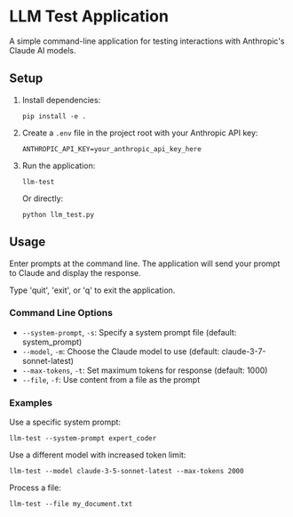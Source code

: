 # LLM Test Application

A simple command-line application for testing interactions with Anthropic's Claude AI models.

## Setup

1. Install dependencies:
   ```
   pip install -e .
   ```

2. Create a `.env` file in the project root with your Anthropic API key:
   ```
   ANTHROPIC_API_KEY=your_anthropic_api_key_here
   ```

3. Run the application:
   ```
   llm-test
   ```
   
   Or directly:
   ```
   python llm_test.py
   ```

## Usage

Enter prompts at the command line. The application will send your prompt to Claude and display the response.

Type 'quit', 'exit', or 'q' to exit the application.

### Command Line Options

- `--system-prompt`, `-s`: Specify a system prompt file (default: system_prompt)
- `--model`, `-m`: Choose the Claude model to use (default: claude-3-7-sonnet-latest)
- `--max-tokens`, `-t`: Set maximum tokens for response (default: 1000)
- `--file`, `-f`: Use content from a file as the prompt

### Examples

Use a specific system prompt:
```
llm-test --system-prompt expert_coder
```

Use a different model with increased token limit:
```
llm-test --model claude-3-5-sonnet-latest --max-tokens 2000
```

Process a file:
```
llm-test --file my_document.txt
```
